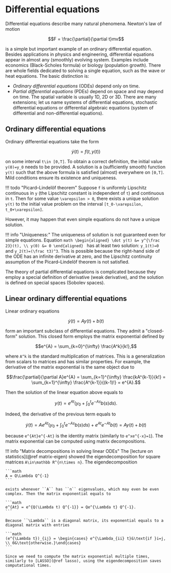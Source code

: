 # Differential equations

Differential equations describe many natural phenomena. Newton's law of motion

```math
F = \frac{\partial}{\partial t}mv
```

is a simple but important example of an ordinary differential equation. Besides applications in physics and engineering, differential equations appear in almost any (smoothly) evolving system. Examples include economics (Black-Scholes formula) or biology (population growth). There are whole fields dedicated to solving a single equation, such as the wave or heat equations. The basic distinction is:
- *Ordinary differential equations* (ODEs) depend only on time.
- *Partial differential equations* (PDEs) depend on space and may depend on time. The spatial variable is usually 1D, 2D or 3D.
There are many extensions; let us name systems of differential equations, stochastic differential equations or differential algebraic equations (system of differential and non-differential equations).

## Ordinary differential equations

Ordinary differential equations take the form

```math
\dot y(t) = f(t, y(t))
```

on some interval ``t\in [0,T]``. To obtain a correct definition, the initial value ``y(0)=y_0`` needs to be provided. A solution is a (sufficiently smooth) function ``y(t)`` such that the above formula is satisfied (almost) everywhere on ``[0,T]``. Mild conditions ensure its existence and uniqueness.

!!! todo "Picard–Lindelöf theorem"
    Suppose ``f`` is uniformly Lipschitz continuous in ``y`` (the Lipschitz constant is independent of ``t``) and continuous in ``t``. Then for some value ``\varepsilon > 0``, there exists a unique solution ``y(t)`` to the initial value problem on the interval ``[t_0-\varepsilon, t_0+\varepsilon]``.

However, it may happen that even simple equations do not have a unique solution.

!!! info "Uniqueness:"
    The uniqueness of solution is not guaranteed even for simple equations. Equation
    ```math
    \begin{aligned}
    \dot y(t) &= y^{\frac 23}(t), \\
    y(0) &= 0
    \end{aligned}
    ```
    has at least two solution: ``y_1(t)=0`` and ``y_2(t)=(\frac t3)^3``. This is possible because the right-hand side of the ODE has an infinite derivative at zero, and the Lipschitz continuity assumption of the Picard–Lindelöf theorem is not satisfied.

The theory of partial differential equations is complicated because they employ a special definition of derivative (weak derivative), and the solution is defined on special spaces (Sobolev spaces).

## Linear ordinary differential equations

Linear ordinary equations

```math
\dot y(t) = Ay(t) + b(t)
```

form an important subclass of differential equations. They admit a "closed-form" solution. This closed form employs the matrix exponential defined by

```math
e^{A} = \sum_{k=0}^{\infty} \frac{A^k}{k!},
```

where ``A^k`` is the standard multiplication of matrices. This is a generalization from scalars to matrices and has similar properties. For example, the derivative of the matrix exponential is the same object due to

```math
\frac{\partial}{\partial A}e^{A} = \sum_{k=1}^{\infty} \frac{kA^{k-1}}{k!} = \sum_{k=1}^{\infty} \frac{A^{k-1}}{(k-1)!} = e^{A}.
```

Then the solution of the linear equation above equals to

```math
y(t) = e^{At}\left(y_0 + \int_0^t e^{-As}b(s)ds\right).
```

Indeed, the derivative of the previous term equals to

```math
\dot y(t) = Ae^{At}\left(y_0 + \int_0^t e^{-As}b(s)ds\right) + e^{At}e^{-At}b(t) = Ay(t) + b(t)
```

because ``e^{At}e^{-At}`` is the identity matrix (similarly to ``e^xe^{-x}=1``). The matrix exponential can be computed using matrix decompositions.

!!! info "Matrix decompositions in solving linear ODEs"
    The [lecture on statistics](@ref matrix-eigen) showed the eigendecomposition for square matrices ``A\in\mathbb R^{n\times n}``. The eigendecomposition

    ```math
    A = Q\Lambda Q^{-1}
    ```

    exists whenever ``A`` has ``n`` eigenvalues, which may even be even complex. Then the matrix exponential equals to

    ```math
    e^{At} = e^{Q(\Lambda t) Q^{-1}} = Qe^{\Lambda t} Q^{-1}.
    ```

    Because ``\Lambda`` is a diagonal matrix, its exponential equals to a diagonal matrix with entries

    ```math
    (e^{\Lambda t})_{ij} = \begin{cases} e^{\Lambda_{ii} t}&\text{if }i=j, \\ 0&\text{otherwise.}\end{cases}
    ```

    Since we need to compute the matrix exponential multiple times, similarly to [LASSO](@ref lasso), using the eigendecomposition saves computational times.
